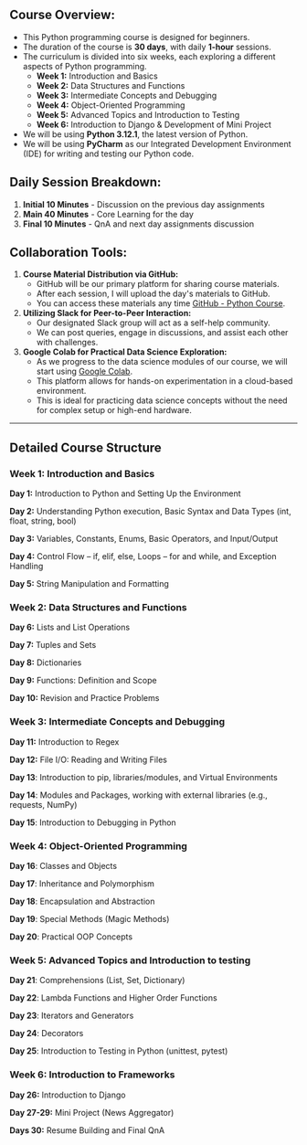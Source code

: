 ## Course Overview:
- This Python programming course is designed for beginners.
- The duration of the course is **30 days**, with daily **1-hour** sessions.
- The curriculum is divided into six weeks, each exploring a different aspects of Python programming.
    - **Week 1:** Introduction and Basics
    - **Week 2:** Data Structures and Functions
    - **Week 3:** Intermediate Concepts and Debugging
    - **Week 4:** Object-Oriented Programming
    - **Week 5:** Advanced Topics and Introduction to Testing
    - **Week 6:** Introduction to Django & Development of Mini Project
- We will be using **Python 3.12.1**, the latest version of Python. 
- We will be using **PyCharm** as our Integrated Development Environment (IDE) for writing and testing our Python code. 
    
## Daily Session Breakdown:
1. **Initial 10 Minutes** - Discussion on the previous day assignments
2. **Main 40 Minutes** - Core Learning for the day
3. **Final 10 Minutes** - QnA and next day assignments discussion


## Collaboration Tools:
1. **Course Material Distribution via GitHub:**
    - GitHub will be our primary platform for sharing course materials. 
    - After each session, I will upload the day's materials to GitHub.
    - You can access these materials any time [GitHub - Python Course](https://github.com/ranjanzyx/ranjan-python-course).
2. **Utilizing Slack for Peer-to-Peer Interaction:**
    - Our designated Slack group will act as a self-help community. 
    - We can post queries, engage in discussions, and assist each other with challenges. 
3. **Google Colab for Practical Data Science Exploration:**
    - As we progress to the data science modules of our course, we will start using [Google Colab](https://colab.google/). 
    - This platform allows for hands-on experimentation in a cloud-based environment. 
    - This is ideal for practicing data science concepts without the need for complex setup or high-end hardware.


---
## Detailed Course Structure
### Week 1: Introduction and Basics

**Day 1:** Introduction to Python and Setting Up the Environment

**Day 2:** Understanding Python execution, Basic Syntax and Data Types (int, float, string, bool)

**Day 3:** Variables, Constants, Enums, Basic Operators, and Input/Output

**Day 4:** Control Flow – if, elif, else, Loops – for and while, and Exception Handling

**Day 5:** String Manipulation and Formatting

### Week 2: Data Structures and Functions

**Day 6:** Lists and List Operations

**Day 7:** Tuples and Sets

**Day 8:** Dictionaries

**Day 9:** Functions: Definition and Scope

**Day 10:** Revision and Practice Problems

### Week 3: Intermediate Concepts and Debugging

**Day 11:** Introduction to Regex

**Day 12:** File I/O: Reading and Writing Files

**Day 13**: Introduction to pip, libraries/modules, and Virtual Environments

**Day 14**: Modules and Packages, working with external libraries (e.g., requests, NumPy) 

**Day 15**: Introduction to Debugging in Python 

### Week 4: Object-Oriented Programming

**Day 16**: Classes and Objects

**Day 17**: Inheritance and Polymorphism

**Day 18**: Encapsulation and Abstraction

**Day 19**: Special Methods (Magic Methods)

**Day 20**: Practical OOP Concepts

### Week 5: Advanced Topics and Introduction to testing

**Day 21**: Comprehensions (List, Set, Dictionary)

**Day 22**: Lambda Functions and Higher Order Functions

**Day 23**: Iterators and Generators

**Day 24**: Decorators

**Day 25**: Introduction to Testing in Python (unittest, pytest)

### Week 6: Introduction to Frameworks

**Day 26:** Introduction to Django

**Day 27-29:** Mini Project (News Aggregator)

**Days 30:** Resume Building and Final QnA

